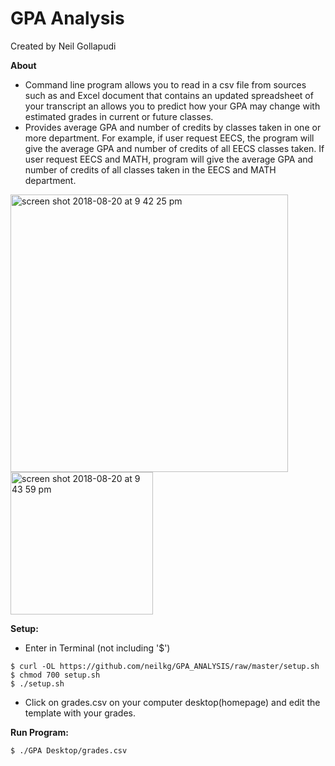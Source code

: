 # GPA Analysis
Created by Neil Gollapudi

**About**
- Command line program allows you to read in a csv file from sources such as and Excel document that contains an updated spreadsheet of your transcript an allows you to predict how your GPA may change with estimated grades in current or future classes.
- Provides average GPA and number of credits by classes taken in one or more department. For example, if user request EECS, the program will give the average GPA and number of credits of all EECS classes taken. If user request EECS and MATH, program will give the average GPA and number of credits of all classes taken in the EECS and MATH department.

<img width="444" alt="screen shot 2018-08-20 at 9 42 25 pm" src="https://user-images.githubusercontent.com/33635204/44375611-8d895b00-a4c2-11e8-83d2-9f8ed59077b3.png">

<img width="228" alt="screen shot 2018-08-20 at 9 43 59 pm" src="https://user-images.githubusercontent.com/33635204/44375664-d04b3300-a4c2-11e8-9cf1-5619a6deb93d.png">

**Setup:**
* Enter in Terminal (not including '$')
```
$ curl -OL https://github.com/neilkg/GPA_ANALYSIS/raw/master/setup.sh
$ chmod 700 setup.sh
$ ./setup.sh
```
* Click on grades.csv on your computer desktop(homepage) and edit the template with your grades.

**Run Program:**
```
$ ./GPA Desktop/grades.csv
```
